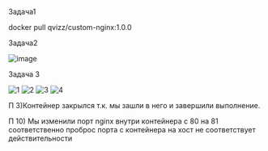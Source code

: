 Задача1


docker pull qvizz/custom-nginx:1.0.0

Задача2

![image](https://github.com/cotangence/homework1/assets/160312212/05e03fb9-a81a-439a-93bf-765ca6d01547)


Задача 3 

![1](https://github.com/cotangence/homework1/assets/160312212/ce2c69de-939e-466a-8156-9e0e64ede1fc)
![2](https://github.com/cotangence/homework1/assets/160312212/23aaf301-0aeb-4cb9-98b6-ddd674768bd8)
![3](https://github.com/cotangence/homework1/assets/160312212/e00f70ed-d213-42ef-aaa5-c44e6205b3c5)
![4](https://github.com/cotangence/homework1/assets/160312212/40fdad76-6378-4ece-bef7-ed26b9368d26)

П 3)Контейнер закрылся т.к. мы зашли в него и завершили выполнение.

П 10) Мы изменили порт nginx внутри контейнера с 80 на 81  соответственно проброс порта с контейнера на хост не соответствует действительности 
